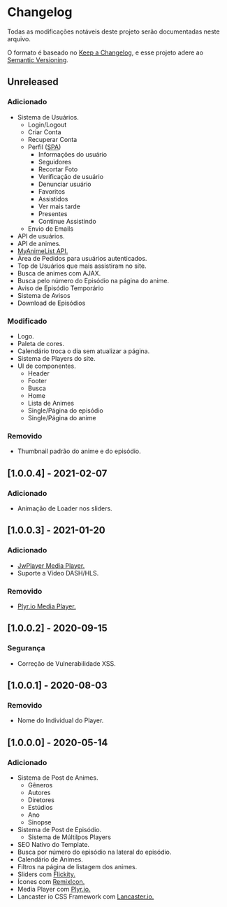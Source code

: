# Changelog

Todas as modificações notáveis deste projeto serão documentadas neste arquivo.

O formato é baseado no [Keep a Changelog](https://keepachangelog.com/en/1.0.0/),
e esse projeto adere ao [Semantic Versioning](https://semver.org/spec/v2.0.0.html).

## Unreleased
### Adicionado
- Sistema de Usuários.
    - Login/Logout
    - Criar Conta
    - Recuperar Conta
    - Perfil ([SPA](https://en.wikipedia.org/wiki/Single-page_application))
        - Informações do usuário
        - Seguidores
        - Recortar Foto
        - Verificação de usuário
        - Denunciar usuário
        - Favoritos
        - Assistidos
        - Ver mais tarde
        - Presentes
        - Continue Assistindo
    - Envio de Emails
- API de usuários.
- API de animes.
- [MyAnimeList API.](https://myanimelist.net/)
- Área de Pedidos para usuários autenticados.
- Top de Usuários que mais assistiram no site.
- Busca de animes com AJAX.
- Busca pelo número do Episódio na página do anime.
- Aviso de Episódio Temporário
- Sistema de Avisos
- Download de Episódios

### Modificado
- Logo.
- Paleta de cores.
- Calendário troca o dia sem atualizar a página.
- Sistema de Players do site.
- UI de componentes.
    - Header
    - Footer
    - Busca
    - Home
    - Lista de Animes
    - Single/Página do episódio
    - Single/Página do anime

### Removido
- Thumbnail padrão do anime e do episódio.

## [1.0.0.4] - 2021-02-07
### Adicionado
- Animação de Loader nos sliders.

## [1.0.0.3] - 2021-01-20
### Adicionado
- [JwPlayer Media Player.](https://www.jwplayer.com/)
- Suporte a Vídeo DASH/HLS.

### Removido
- [Plyr.io Media Player.](https://plyr.io/)

## [1.0.0.2] - 2020-09-15
### Segurança
- Correção de Vulnerabilidade XSS.

## [1.0.0.1] - 2020-08-03
### Removido
- Nome do Individual do Player.

## [1.0.0.0] - 2020-05-14
### Adicionado
- Sistema de Post de Animes.
    - Gêneros
    - Autores
    - Diretores
    - Estúdios
    - Ano
    - Sinopse
- Sistema de Post de Episódio.
    - Sistema de Múltilpos Players
- SEO Nativo do Template.
- Busca por número do episódio na lateral do episódio.
- Calendário de Animes.
- Filtros na página de listagem dos animes.
- Sliders com [Flickity.](https://flickity.metafizzy.co/)
- Ícones com [RemixIcon.](http://remixicon.com/)
- Media Player com [Plyr.io.](https://plyr.io/)
- Lancaster io CSS Framework com [Lancaster.io.](https://riverlab.org)
